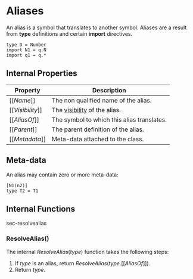 # Aliases

An alias is a symbol that translates to another symbol. Aliases are a result from **type** definitions and certain **import** directives.

```
type D = Number
import N1 = q.N
import q1 = q.*
```

## Internal Properties

| Property | Description |
| -------- | ----------- |
| \[\[*Name*\]\] | The non qualified name of the alias. |
| \[\[*Visibility*\]\] | The [visibility](#sec-visibility) of the alias. |
| \[\[*AliasOf*\]\] | The symbol to which this alias translates. |
| \[\[*Parent*\]\] | The parent definition of the alias. |
| \[\[*Metadata*\]\] | Meta-data attached to the class. |

## Meta-data

An alias may contain zero or more meta-data:

```
[N1(n2)]
type T2 = T1
```

## Internal Functions

<sectionLabel>sec-resolvealias</sectionLabel>

### ResolveAlias()

The internal *ResolveAlias*(*type*) function takes the following steps:

1. If *type* is an alias, return *ResolveAlias*(*type*.\[\[*AliasOf*\]\]).
2. Return *type*.